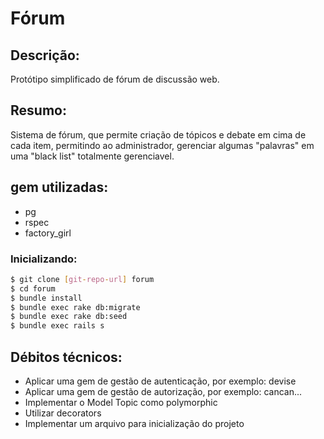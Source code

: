 # Fórum

## Descrição:
Protótipo simplificado de fórum de discussão web.

## Resumo:
Sistema de fórum, que permite criação de tópicos e debate em cima de cada item, permitindo ao administrador, gerenciar algumas "palavras" em uma "black list" totalmente gerenciavel.

## gem utilizadas:
  - pg
  - rspec
  - factory_girl

### Inicializando:
```sh
$ git clone [git-repo-url] forum
$ cd forum
$ bundle install
$ bundle exec rake db:migrate
$ bundle exec rake db:seed
$ bundle exec rails s
```

## Débitos técnicos:
  - Aplicar uma gem de gestão de autenticação, por exemplo: devise
  - Aplicar uma gem de gestão de autorização, por exemplo: cancan...
  - Implementar o Model Topic como polymorphic
  - Utilizar decorators
  - Implementar um arquivo para inicialização do projeto
